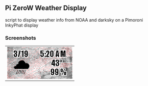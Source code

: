 <h2>Pi ZeroW Weather Display</h2>
<p>script to display weather info from NOAA and darksky on a Pimoroni InkyPhat display</p>
<h3>Screenshots</h3>
<table>
	<tr>
		<td colspan="2">
			<img src="/images/sample.png" width="212" height="104"/>
		</td>
	</tr>
</table>